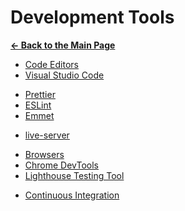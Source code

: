 # Development Tools

[**&larr; Back to the Main Page**](./../README.md)

- [Code Editors](./code-editors.md)
- [Visual Studio Code](./vscode.md)

<div></div>

- [Prettier]()
- [ESLint]()
- [Emmet]()

<div></div>

- [live-server]()

<div></div>

- [Browsers]()
- [Chrome DevTools](https://developer.chrome.com/docs/devtools/)
- [Lighthouse Testing Tool]()

<div></div>

- [Continuous Integration](./cont-integration.md)

<br>
